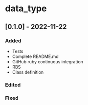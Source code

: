 # data_type 

## [0.1.0] - 2022-11-22

### Added

- Tests
- Complete README.md
- GitHub ruby continuous integration
- RBS
- Class definition

### Edited

### Fixed

